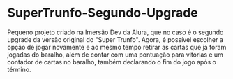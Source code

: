 # SuperTrunfo-Segundo-Upgrade
Pequeno projeto criado na Imersão Dev da Alura, que no caso é o segundo upgrade da versão original do "Super Trunfo". Agora, é possível escolher a opção de jogar novamente e ao mesmo tempo retirar as cartas que já foram jogadas do baralho, além de contar com uma pontuação para vitórias e um contador de cartas no baralho, também declarando o fim do jogo após o término.
